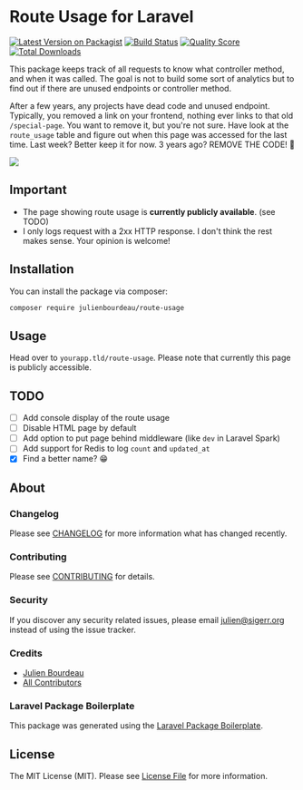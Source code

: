 # Route Usage for Laravel

[![Latest Version on Packagist](https://img.shields.io/packagist/v/julienbourdeau/route-usage.svg?style=flat-square)](https://packagist.org/packages/julienbourdeau/route-usage)
[![Build Status](https://img.shields.io/travis/julienbourdeau/route-usage/master.svg?style=flat-square)](https://travis-ci.org/julienbourdeau/route-usage)
[![Quality Score](https://img.shields.io/scrutinizer/g/julienbourdeau/route-usage.svg?style=flat-square)](https://scrutinizer-ci.com/g/julienbourdeau/route-usage)
[![Total Downloads](https://img.shields.io/packagist/dt/julienbourdeau/route-usage.svg?style=flat-square)](https://packagist.org/packages/julienbourdeau/route-usage)

This package keeps track of all requests to know what controller method, and when it was called. The goal is not to build some sort of analytics but to find out if there are unused endpoints or controller method.

After a few years, any projects have dead code and unused endpoint. Typically, you removed a link on your frontend, nothing ever links to that old `/special-page`. You want to remove it, but you're not sure.
Have look at the `route_usage` table and figure out when this page was accessed for the last time. Last week? Better keep it for now. 3 years ago? REMOVE THE CODE! 🥳

<img src="https://user-images.githubusercontent.com/1525636/66874526-afd61600-efab-11e9-9c45-3f948b31e472.png">

## Important

* The page showing route usage is **currently publicly available**. (see TODO)
* I only logs request with a 2xx HTTP response. I don't think the rest makes sense. Your opinion is welcome!

## Installation

You can install the package via composer:

```bash
composer require julienbourdeau/route-usage
```

## Usage

Head over to `yourapp.tld/route-usage`. Please note that currently this page is publicly accessible.

## TODO

- [ ] Add console display of the route usage
- [ ] Disable HTML page by default
- [ ] Add option to put page behind middleware (like `dev` in Laravel Spark)
- [ ] Add support for Redis to log `count` and `updated_at`
- [x] Find a better name? 😁

## About

### Changelog

Please see [CHANGELOG](CHANGELOG.md) for more information what has changed recently.

### Contributing

Please see [CONTRIBUTING](CONTRIBUTING.md) for details.

### Security

If you discover any security related issues, please email julien@sigerr.org instead of using the issue tracker.

### Credits

- [Julien Bourdeau](https://github.com/julienbourdeau)
- [All Contributors](../../contributors)

### Laravel Package Boilerplate

This package was generated using the [Laravel Package Boilerplate](https://laravelpackageboilerplate.com).

## License

The MIT License (MIT). Please see [License File](LICENSE.md) for more information.
